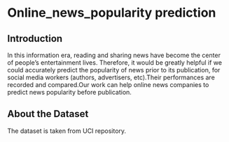 # Online_news_popularity prediction
## Introduction
In this information era, reading and sharing news have become the center of people’s entertainment lives. Therefore, it would be greatly helpful if we could accurately predict the popularity of news prior to its publication, for social media workers
(authors, advertisers, etc).Their performances are recorded
and compared.Our work can help online news companies to predict news popularity before publication.
## About the Dataset
The dataset is taken from UCI repository.
